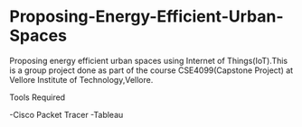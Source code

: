 # Proposing-Energy-Efficient-Urban-Spaces

Proposing energy efficient urban spaces using Internet of Things(IoT).This is a group project done as part of the course CSE4099(Capstone Project) at Vellore Institute of Technology,Vellore.

Tools Required

  -Cisco Packet Tracer
  -Tableau
  
  
